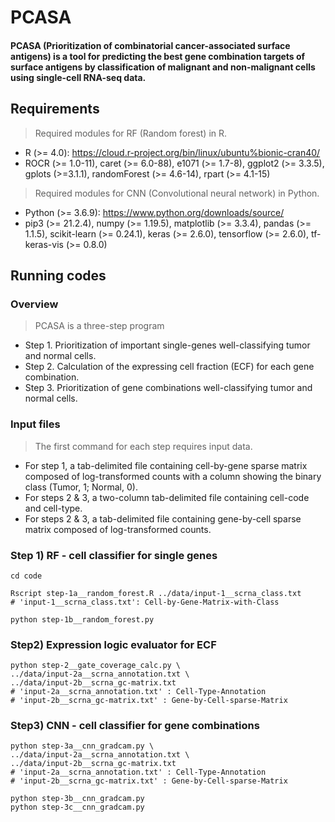 # PCASA
#### PCASA (Prioritization of combinatorial cancer-associated surface antigens) is a tool for predicting the best gene combination targets of surface antigens by classification of malignant and non-malignant cells using single-cell RNA-seq data.

## Requirements
> Required modules for RF (Random forest) in R.

* R (>= 4.0): https://cloud.r-project.org/bin/linux/ubuntu%bionic-cran40/
* ROCR (>= 1.0-11), caret (>= 6.0-88), e1071 (>= 1.7-8), ggplot2 (>= 3.3.5), gplots (>=3.1.1), randomForest (>= 4.6-14), rpart (>= 4.1-15)

> Required modules for CNN (Convolutional neural network) in Python.

* Python (>= 3.6.9): https://www.python.org/downloads/source/
* pip3 (>= 21.2.4), numpy (>= 1.19.5), matplotlib (>= 3.3.4), pandas (>= 1.1.5), scikit-learn (>= 0.24.1), keras (>= 2.6.0), tensorflow (>= 2.6.0), tf-keras-vis (>= 0.8.0)

## Running codes
### Overview
> PCASA is a three-step program
* Step 1. Prioritization of important single-genes well-classifying tumor and normal cells.
* Step 2. Calculation of the expressing cell fraction (ECF) for each gene combination.
* Step 3. Prioritization of gene combinations well-classifying tumor and normal cells.

### Input files
> The first command for each step requires input data.
* For step 1, a tab-delimited file containing cell-by-gene sparse matrix composed of log-transformed counts with a column showing the binary class (Tumor, 1; Normal, 0).
* For steps 2 & 3, a two-column tab-delimited file containing cell-code and cell-type.
* For steps 2 & 3, a tab-delimited file containing gene-by-cell sparse matrix composed of log-transformed counts.

### Step 1) RF - cell classifier for single genes
```
cd code

Rscript step-1a__random_forest.R ../data/input-1__scrna_class.txt
# 'input-1__scrna_class.txt': Cell-by-Gene-Matrix-with-Class

python step-1b__random_forest.py
```
### Step2) Expression logic evaluator for ECF
```
python step-2__gate_coverage_calc.py \
../data/input-2a__scrna_annotation.txt \
../data/input-2b__scrna_gc-matrix.txt
# 'input-2a__scrna_annotation.txt' : Cell-Type-Annotation
# 'input-2b__scrna_gc-matrix.txt' : Gene-by-Cell-sparse-Matrix
```
### Step3) CNN - cell classifier for gene combinations
```
python step-3a__cnn_gradcam.py \
../data/input-2a__scrna_annotation.txt \
../data/input-2b__scrna_gc-matrix.txt
# 'input-2a__scrna_annotation.txt' : Cell-Type-Annotation
# 'input-2b__scrna_gc-matrix.txt' : Gene-by-Cell-sparse-Matrix

python step-3b__cnn_gradcam.py
python step-3c__cnn_gradcam.py
```

